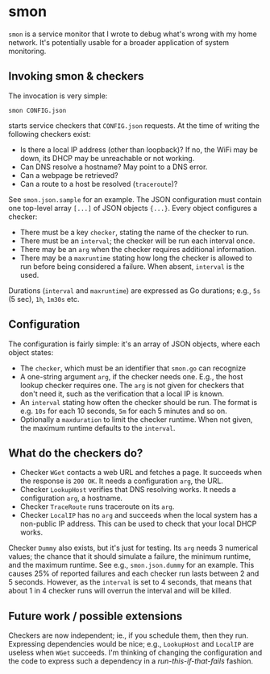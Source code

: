 # smon

`smon` is a service monitor that I wrote to debug what's wrong with my home
network. It's potentially usable for a broader application of system
monitoring.

## Invoking smon & checkers

The invocation is very simple:

```shell
smon CONFIG.json
```

starts service checkers that `CONFIG.json` requests. At the time of writing
the following checkers exist:

* Is there a local IP address (other than loopback)? If no, the WiFi may be
   down, its DHCP may be unreachable or not working.
* Can DNS resolve a hostname? May point to a DNS error.
* Can a webpage be retrieved?
* Can a route to a host be resolved (`traceroute`)?

See `smon.json.sample` for an example. The JSON configuration must contain one
top-level array `[...]` of JSON objects `{...}`. Every object configures a
checker:

* There must be a key `checker`, stating the name of the checker to run.
* There must be an `interval`; the checker will be run each interval once.
* There may be an `arg` when the checker requires additional information.
* There may be a `maxruntime` stating how long the checker is allowed to run
  before being considered a failure. When absent, `interval` is the used.

Durations (`interval` and `maxruntime`) are expressed as Go durations; e.g.,
`5s` (5 sec), `1h`, `1m30s` etc.

## Configuration

The configuration is fairly simple: it's an array of JSON objects, where each
object states:

* The `checker`, which must be an identifier that `smon.go` can recognize
* A one-string argument `arg`, if the checker needs one. E.g., the host lookup
  checker requires one. The `arg` is not given for checkers that don't need it,
  such as the verification that a local IP is known.
* An `interval` stating how often the checker should be run. The format is
  e.g. `10s` for each 10 seconds, `5m` for each 5 minutes and so on.
* Optionally a `maxduration` to limit the checker runtime. When not given, the
  maximum runtime defaults to the `interval`.

## What do the checkers do?

* Checker `WGet` contacts a web URL and fetches a page. It succeeds when the
  response is `200 OK`. It needs a configuration `arg`, the URL.
* Checker `LookupHost` verifies that DNS resolving works. It needs a
  configuration `arg`, a hostname.
* Checker `TraceRoute` runs traceroute on its `arg`.
* Checker `LocalIP` has no `arg` and succeeds when the local system has a
  non-public IP address. This can be used to check that your local DHCP works.

Checker `Dummy` also exists, but it's just for testing. Its `arg` needs 3
numerical values; the chance that it should simulate a failure, the minimum
runtime, and the maximum runtime. See e.g., `smon.json.dummy` for an example.
This causes 25% of reported failures and each checker run lasts between 2 and
5 seconds. However, as the `interval` is set to 4 seconds, that means that
about 1 in 4 checker runs will overrun the interval and will be killed.

## Future work / possible extensions

Checkers are now independent; ie., if you schedule them, then they run.
Expressing dependencies would be nice; e.g., `LookupHost` and `LocalIP`
are useless when `WGet` succeeds. I'm thinking of changing the configuration
and the code to express such a dependency in a *run-this-if-that-fails*
fashion.
